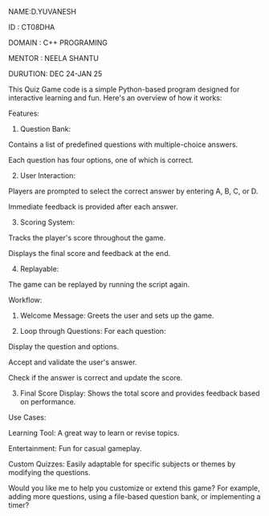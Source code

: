NAME:D.YUVANESH 

ID : CT08DHA

DOMAIN : C++ PROGRAMING 

MENTOR : NEELA SHANTU

DURUTION: DEC 24-JAN 25










This Quiz Game code is a simple Python-based program designed for interactive learning and fun. Here's an overview of how it works:

Features:

1. Question Bank:

Contains a list of predefined questions with multiple-choice answers.

Each question has four options, one of which is correct.



2. User Interaction:

Players are prompted to select the correct answer by entering A, B, C, or D.

Immediate feedback is provided after each answer.



3. Scoring System:

Tracks the player's score throughout the game.

Displays the final score and feedback at the end.



4. Replayable:

The game can be replayed by running the script again.




Workflow:

1. Welcome Message: Greets the user and sets up the game.


2. Loop through Questions: For each question:

Display the question and options.

Accept and validate the user's answer.

Check if the answer is correct and update the score.



3. Final Score Display: Shows the total score and provides feedback based on performance.



Use Cases:

Learning Tool: A great way to learn or revise topics.

Entertainment: Fun for casual gameplay.

Custom Quizzes: Easily adaptable for specific subjects or themes by modifying the questions.


Would you like me to help you customize or extend this game? For example, adding more questions, using a file-based question bank, or implementing a timer?


